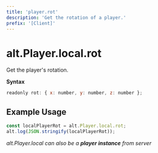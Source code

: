 ```yaml
---
title: 'player.rot'
description: 'Get the rotation of a player.'
prefix: '[Client]'
---
```


# alt.Player.local.rot

Get the player's rotation.

**Syntax**

```js
readonly rot: { x: number, y: number, z: number };
```

## Example Usage

```js
const localPlayerRot = alt.Player.local.rot;
alt.log(JSON.stringify(localPlayerRot));
```

_alt.Player.local can also be a **player instance** from server_
